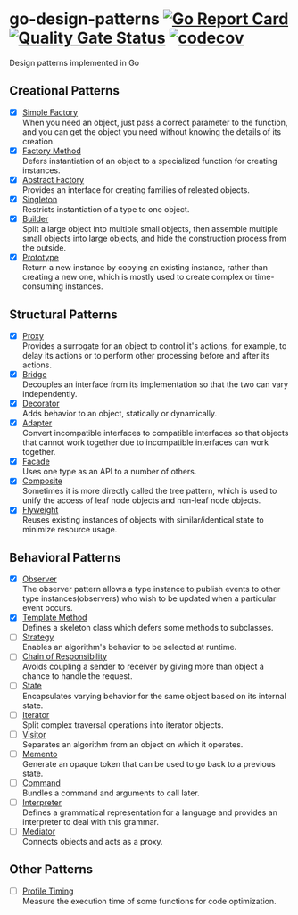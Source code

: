 # go-design-patterns [![Go Report Card](https://goreportcard.com/badge/github.com/windvalley/go-design-patterns)](https://goreportcard.com/report/github.com/windvalley/go-design-patterns) [![Quality Gate Status](https://sonarcloud.io/api/project_badges/measure?project=windvalley_go-design-patterns&metric=alert_status)](https://sonarcloud.io/dashboard?id=windvalley_go-design-patterns) [![codecov](https://codecov.io/gh/windvalley/go-design-patterns/branch/main/graph/badge.svg?token=UV7V4WC03R)](https://codecov.io/gh/windvalley/go-design-patterns)

Design patterns implemented in Go

## Creational Patterns

- [x] [Simple Factory](/simple_factory/)  
When you need an object, just pass a correct parameter to the function, and you can get the object you need without knowing the details of its creation.
- [x] [Factory Method](/factory_method/)  
Defers instantiation of an object to a specialized function for creating instances.
- [x] [Abstract Factory](/abstract_factory/)  
Provides an interface for creating families of releated objects.
- [x] [Singleton](/singleton/)  
Restricts instantiation of a type to one object.
- [x] [Builder](/builder/)  
Split a large object into multiple small objects, then assemble multiple small objects into large objects, and hide the construction process from the outside.
- [x] [Prototype](/prototype/)  
Return a new instance by copying an existing instance, rather than creating a new one, which is mostly used to create complex or time-consuming instances.

## Structural Patterns

- [x] [Proxy](/proxy/)  
Provides a surrogate for an object to control it's actions, for example, to delay its actions or to perform other processing before and after its actions.
- [x] [Bridge](/bridge/)  
Decouples an interface from its implementation so that the two can vary independently.
- [x] [Decorator](/decorator/)  
Adds behavior to an object, statically or dynamically.
- [x] [Adapter](/adapter/)  
Convert incompatible interfaces to compatible interfaces so that objects that cannot work together due to incompatible interfaces can work together.
- [x] [Facade](/facade/)  
Uses one type as an API to a number of others.
- [x] [Composite](/composite/)  
Sometimes it is more directly called the tree pattern, which is used to unify the access of leaf node objects and non-leaf node objects.
- [x] [Flyweight](/flyweight/)  
Reuses existing instances of objects with similar/identical state to minimize resource usage.

## Behavioral Patterns

- [x] [Observer](/behavioral/)  
The observer pattern allows a type instance to publish events to other type instances(observers) who wish to be updated when a particular event occurs.
- [x] [Template Method](/template_method/)  
Defines a skeleton class which defers some methods to subclasses.
- [ ] [Strategy](/strategy/)  
Enables an algorithm's behavior to be selected at runtime.
- [ ] [Chain of Responsibility](/chain_of_responsibility/)  
Avoids coupling a sender to receiver by giving more than object a chance to handle the request.
- [ ] [State](/state/)  
Encapsulates varying behavior for the same object based on its internal state.
- [ ] [Iterator](/iterator/)  
Split complex traversal operations into iterator objects.
- [ ] [Visitor](/visitor/)  
Separates an algorithm from an object on which it operates.
- [ ] [Memento](/memento/)  
Generate an opaque token that can be used to go back to a previous state.
- [ ] [Command](/command/)  
Bundles a command and arguments to call later.
- [ ] [Interpreter](/interpreter/)  
Defines a grammatical representation for a language and provides an interpreter to deal with this grammar.
- [ ] [Mediator](/mediator/)  
Connects objects and acts as a proxy.

## Other Patterns

- [ ] [Profile Timing](/profile_timing/)  
Measure the execution time of some functions for code optimization.
